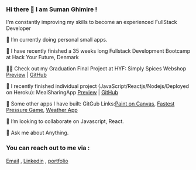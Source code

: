 ### Hi there 👋 I am Suman Ghimire !

<!--
**sumanghimire79/sumanghimire79** is a ✨ _special_ ✨ repository because its `README.md` (this file) appears on your GitHub profile.

Here are some ideas to get you started:

- 🔭 I’m currently working on ...
- 🌱 I’m currently learning ...
- 👯 I’m looking to collaborate on ...
- 🤔 I’m looking for help with ...
- 💬 Ask me about ...
- 📫 How to reach me: ...
- 😄 Pronouns: ...
- ⚡ Fun fact: ...
-->

I'm constantly improving my skills to become an experienced FullStack Developer

🌱 I’m currently doing personal small apps.

👯 I have recently finished a 35 weeks long Fullstack Development Bootcamp at Hack Your Future, Denmark

👩‍🎓 Check out my Graduation Final Project at HYF: Simply Spices Webshop [Preview](https://staging-webshop-class20-fp.herokuapp.com/) | [GitHub](https://github.com/sumanghimire79/simply-spices)

🌱 I recently finished individual project (JavaScript/Reactjs/Nodejs/Deployed on Heroku): 
MealSharingApp [Preview](https://hyf-meal-sharing-sumanghimire.herokuapp.com/) | [GitHub](https://github.com/sumanghimire79/meal-sharing)

🌱 Some other apps I have built: GitGub Links:[Paint on Canvas](https://github.com/sumanghimire79/hyf-homework/tree/master/javascript/javascript3/week3/js3w3-hw),
                  [Fastest Pressure Game](https://github.com/sumanghimire79/hyf-homework/tree/master/javascript/javascript2/week3/js2w3-hw),
                  [Weather App](https://github.com/sumanghimire79/hyf-homework/blob/master/javascript/javascript3/week1/js3w1hw)

👯 I’m looking to collaborate on Javascript, React.

💬 Ask me about Anything.


### You can reach out to me via : 
[Email](mailto:sumanghimire79@yahoo.com) , [Linkedin](https://www.linkedin.com/in/sumanghimire/) , [portfolio]( https://sumanghimireportfolio.herokuapp.com/portfolio)


